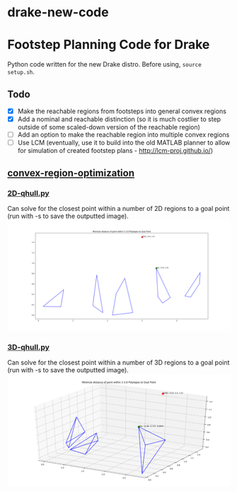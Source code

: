 # drake-new-code

# Footstep Planning Code for Drake #
Python code written for the new Drake distro.
Before using, `source setup.sh`.

## Todo ##
- [x] Make the reachable regions from footsteps into general convex regions
- [x] Add a nominal and reachable distinction (so it is much costlier to step outside of some scaled-down version of the reachable region)
- [ ] Add an option to make the reachable region into multiple convex regions
- [ ] Use LCM (eventually, use it to build into the old MATLAB planner to allow for simulation of created footstep plans - http://lcm-proj.github.io/)

## [convex-region-optimization](convex-region-optimization) ##

### [2D-qhull.py](convex-region-optimization/2D-qhull.py) ###
Can solve for the closest point within a number of 2D regions to a goal point (run with -s to save the outputted image).
![2D-qhull.py output](/convex-region-optimization/images/2D-6UK6PM.png?raw=true "2D-qhull.py Output")

### [3D-qhull.py](convex-region-optimization/3D-qhull.py) ###
Can solve for the closest point within a number of 3D regions to a goal point (run with -s to save the outputted image).
![3D-qhull.py output](/convex-region-optimization/images/3D-W3TGPS.png?raw=true "3D-qhull.py Output")

